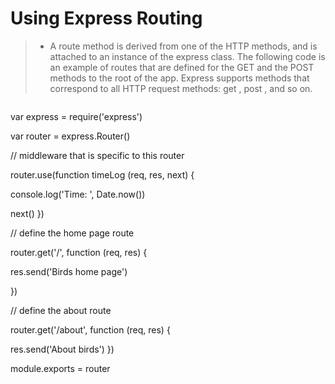 # Using Express Routing
> - A route method is derived from one of the HTTP methods, and is attached to an instance of the express class. The following code is an example of routes that are defined for the GET and the POST methods to the root of the app. Express supports methods that correspond to all HTTP request methods: get , post , and so on.


> ```
   var express = require('express')

   var router = express.Router()

   // middleware that is specific to this router

   router.use(function timeLog (req, res, next) {

   console.log('Time: ', Date.now())

   next()
   })

   // define the home page route

   router.get('/', function (req, res) {

   res.send('Birds home page')

   })

   // define the about route

   router.get('/about', function (req, res) {
       
   res.send('About birds')
   })

   module.exports = router
```